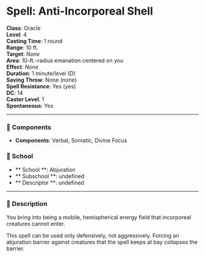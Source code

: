 
# Spell: Anti-Incorporeal Shell
**Class**: Oracle  
**Level**: 4  
**Casting Time**: 1 round  
**Range**: 10 ft.  
**Target**: _None_  
**Area**: 10-ft.-radius emanation centered on you  
**Effect**: _None_  
**Duration**: 1 minute/level (D)  
**Saving Throw**: None (none)  
**Spell Resistance**: Yes (yes)  
**DC**: 14  
**Caster Level**: 1  
**Spontaneous**: Yes

---

### 🔮 Components
- **Components**: Verbal, Somatic, Divine Focus

### 🏫 School
- ** School **: Abjuration
- ** Subschool **: undefined
- ** Descriptor **: undefined
---

### 📜 Description
You bring into being a mobile, hemispherical energy field that incorporeal creatures cannot enter.

This spell can be used only defensively, not aggressively. Forcing an abjuration barrier against creatures that the spell keeps at bay collapses the barrier.
